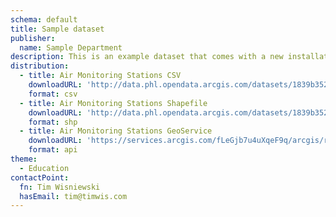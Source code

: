 ```yaml
---
schema: default
title: Sample dataset
publisher:
  name: Sample Department
description: This is an example dataset that comes with a new installation of JKAN
distribution:
  - title: Air Monitoring Stations CSV
    downloadURL: 'http://data.phl.opendata.arcgis.com/datasets/1839b35258604422b0b520cbb668df0d_0.csv'
    format: csv
  - title: Air Monitoring Stations Shapefile
    downloadURL: 'http://data.phl.opendata.arcgis.com/datasets/1839b35258604422b0b520cbb668df0d_0.zip'
    format: shp
  - title: Air Monitoring Stations GeoService
    downloadURL: 'https://services.arcgis.com/fLeGjb7u4uXqeF9q/arcgis/rest/services/Air_Monitoring_Stations/FeatureServer/0/query'
    format: api
theme:
  - Education
contactPoint:
  fn: Tim Wisniewski
  hasEmail: tim@timwis.com
---
```

